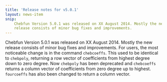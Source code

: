 ```yaml
---
title: 'Release notes for v5.0.1'
layout: news-item
snip:
    Chebfun Version 5.0.1 was released on XX August 2014. Mostly the new
    release consists of minor bug fixes and improvements.
---
```


Chebfun Version 5.0.1 was released on XX August 2014. Mostly the new release
consists of minor bug fixes and improvements. For users, the most noticeable
change is in the command ``chebcoeffs``. This used to be identical to
``chebpoly``, returning a row vector of coefficients from highest degree down
to zero degree. Now ``chebpoly`` has been deprecated and ``chebcoeffs``
returns a column vector of coefficients from zero degree up to highest.
``fourcoeffs`` has also been changed to return a column vector.
